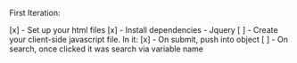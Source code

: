 First Iteration:

[x] - Set up your html files
[x] - Install dependencies - Jquery
[ ] - Create your client-side javascript file. In it:
	[x] - On submit, push into object
	[ ] - On search, once clicked it was search via variable name
